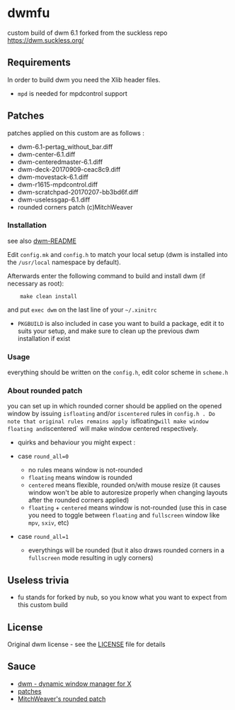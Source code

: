 # dwmfu

custom build of dwm 6.1 forked from the suckless repo https://dwm.suckless.org/

## Requirements
In order to build dwm you need the Xlib header files.
- `mpd` is needed for mpdcontrol support

## Patches
patches applied on this custom are as follows :
* dwm-6.1-pertag_without_bar.diff
* dwm-center-6.1.diff
* dwm-centeredmaster-6.1.diff
* dwm-deck-20170909-ceac8c9.diff
* dwm-movestack-6.1.diff
* dwm-r1615-mpdcontrol.diff
* dwm-scratchpad-20170207-bb3bd6f.diff
* dwm-uselessgap-6.1.diff
* rounded corners patch (c)MitchWeaver

### Installation
see also [dwm-README](dwm-README)

Edit `config.mk` and `config.h` to match your local setup (dwm is installed into
the `/usr/local` namespace by default).

Afterwards enter the following command to build and install dwm (if
necessary as root):

```
    make clean install
```
and put `exec dwm` on the last line of your `~/.xinitrc`
- `PKGBUILD` is also included in case you want to build a package, edit it to suits your setup, and make sure to clean up the previous dwm installation if exist

### Usage
everything should be written on the `config.h`, edit color scheme in `scheme.h`

### About rounded patch
you can set up in which rounded corner should be applied on the opened window by issuing `isfloating` and/or `iscentered` rules in `config.h . Do note that original rules remains apply `isfloating` will make window floating and `iscentered` will make window centered respectively.
- quirks and behaviour you might expect :
* case `round_all=0`
    - no rules means window is not-rounded
    - `floating` means window is rounded
    - `centered` means flexible, rounded on/with mouse resize (it causes window won't be able to autoresize properly when changing layouts after the rounded corners applied)
    - `floating` + `centered` means window is not-rounded (use this in case you need to toggle between `floating` and `fullscreen` window like `mpv`, `sxiv`, etc)

* case `round_all=1`
    - everythings will be rounded (but it also draws rounded corners in a `fullscreen` mode resulting in ugly corners)

## Useless trivia
- fu stands for forked by nub, so you know what you want to expect from this custom build

## License
Original dwm license - see the [LICENSE](LICENSE) file for details

## Sauce
* [dwm - dynamic window manager for X](https://dwm.suckless.org/)
* [patches](https://dwm.suckless.org/patches/)
* [MitchWeaver's rounded patch](https://github.com/MitchWeaver/dotfiles/blob/8d76e479715e7fa7b4df153719d3d25144f9f7f2/suckless-tools/dwm/dwm/dwm.c#L938)

